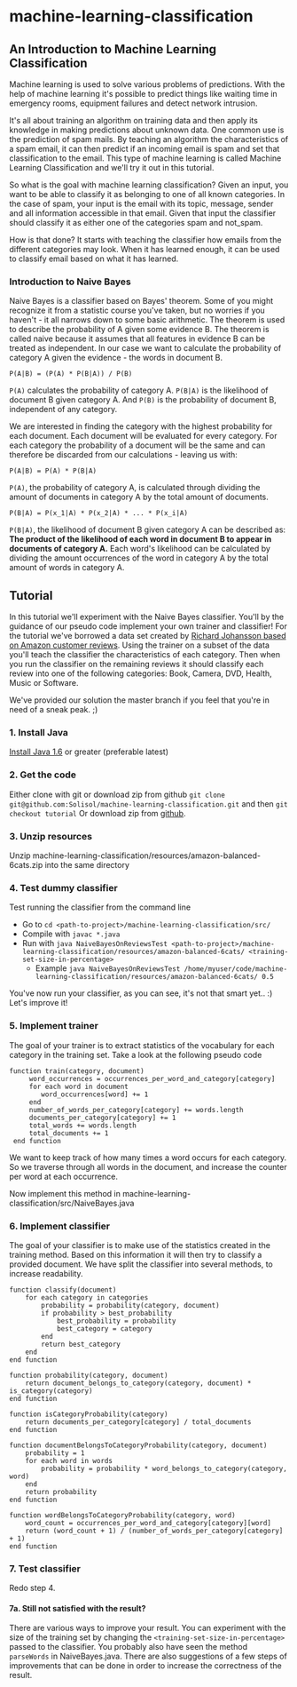 # machine-learning-classification
## An Introduction to Machine Learning Classification

Machine learning is used to solve various problems of predictions. With the help of machine learning it's possible to predict things like waiting time in emergency rooms, equipment failures and detect network intrusion.

It's all about training an algorithm on training data and then apply its knowledge in making predictions about unknown data.
One common use is the prediction of spam mails. By teaching an algorithm the characteristics of a spam email, it can then predict if an incoming email is spam and set that classification to the email. This type of machine learning is called Machine Learning Classification and we'll try it out in this tutorial.

So what is the goal with machine learning classification? Given an input, you want to be able to classify it as belonging to one of all known categories. In the case of spam, your input is the email with its topic, message, sender and all information accessible in that email. Given that input the classifier should classify it as either one of the categories spam and not_spam.

How is that done? It starts with teaching the classifier how emails from the different categories may look. When it has learned enough, it can be used to classify email based on what it has learned.

### Introduction to Naive Bayes

Naive Bayes is a classifier based on Bayes' theorem. Some of you might recognize it from a statistic course you've taken, but no worries if you haven't - it all narrows down to some basic arithmetic. The theorem is used to describe the probability of A given some evidence B. The theorem is called naive because it assumes that all features in evidence B can be treated as independent. In our case we want to calculate the probability of category A given the evidence - the words in document B.

```
P(A|B) = (P(A) * P(B|A)) / P(B)
```

`P(A)` calculates the probability of category A. `P(B|A)` is the likelihood of document B given category A. And `P(B)` is the probability of document B, independent of any category.

We are interested in finding the category with the highest probability for each document. Each document will be evaluated for every category. For each category the probability of a document will be the same and can therefore be discarded from our calculations - leaving us with:

```
P(A|B) = P(A) * P(B|A)
```

`P(A)`, the probability of category A, is calculated through dividing the amount of documents in category A by the total amount of documents.

```
P(B|A) = P(x_1|A) * P(x_2|A) * ... * P(x_i|A)
```

`P(B|A)`, the likelihood of document B given category A can be described as: **The product of the likelihood of each word in document B to appear in documents of category A.** Each word's likelihood can be calculated by dividing the amount occurrences of the word in category A by the total amount of words in category A.

## Tutorial

In this tutorial we'll experiment with the Naive Bayes classifier. You'll by the guidance of our pseudo code implement your own trainer and classifier! For the tutorial we've borrowed a data set created by [Richard Johansson based on Amazon customer reviews](http://spraakbanken.gu.se/swe/personal/richard). Using the trainer on a subset of the data you'll teach the classifier the characteristics of each category. Then when you run the classifier on the remaining reviews it should classify each review into one of the following categories: Book, Camera, DVD, Health, Music or Software.

We've provided our solution the master branch if you feel that you're in need of a sneak peak. ;)

### 1. Install Java 
[Install Java 1.6](http://www.oracle.com/technetwork/java/javase/downloads/index.html) or greater (preferable latest)

### 2. Get the code
Either clone with git or download zip from github
`git clone git@github.com:Solisol/machine-learning-classification.git` and then `git checkout tutorial`
Or download zip from [github](https://github.com/Solisol/machine-learning-classification/archive/tutorial.zip).

### 3. Unzip resources
Unzip machine-learning-classification/resources/amazon-balanced-6cats.zip into the same directory

### 4. Test dummy classifier
Test running the classifier from the command line
- Go to `cd <path-to-project>/machine-learning-classification/src/`
- Compile with `javac *.java`
- Run with `java NaiveBayesOnReviewsTest <path-to-project>/machine-learning-classification/resources/amazon-balanced-6cats/ <training-set-size-in-percentage>`
    - Example `java NaiveBayesOnReviewsTest /home/myuser/code/machine-learning-classification/resources/amazon-balanced-6cats/ 0.5`

You've now run your classifier, as you can see, it's not that smart yet.. :)
Let's improve it!

### 5. Implement trainer
The goal of your trainer is to extract statistics of the vocabulary for each category in the training set.
Take a look at the following pseudo code

```
function train(category, document)
     word_occurrences = occurrences_per_word_and_category[category]
     for each word in document
        word_occurrences[word] += 1
     end
     number_of_words_per_category[category] += words.length
     documents_per_category[category] += 1
     total_words += words.length
     total_documents += 1
 end function
```

We want to keep track of how many times a word occurs for each category. So we traverse through all words in the document, and increase the counter per word at each occurrence.

Now implement this method in machine-learning-classification/src/NaiveBayes.java

### 6. Implement classifier
The goal of your classifier is to make use of the statistics created in the training method. Based on this information it will then try to classify a provided document.
We have split the classifier into several methods, to increase readability.

```
function classify(document)
    for each category in categories
        probability = probability(category, document)
        if probability > best_probability
            best_probability = probability
            best_category = category
        end
        return best_category
    end
end function
```

```
function probability(category, document)
    return document_belongs_to_category(category, document) * is_category(category)
end function
```

```
function isCategoryProbability(category)
    return documents_per_category[category] / total_documents
end function
```

```
function documentBelongsToCategoryProbability(category, document)
    probability = 1
    for each word in words
        probability = probability * word_belongs_to_category(category, word)
    end
    return probability
end function
```

```
function wordBelongsToCategoryProbability(category, word)
    word_count = occurrences_per_word_and_category[category][word]
    return (word_count + 1) / (number_of_words_per_category[category] + 1)
end function
```

### 7. Test classifier
Redo step 4.

#### 7a. Still not satisfied with the result?
There are various ways to improve your result.
You can experiment with the size of the training set by changing the `<training-set-size-in-percentage>` passed to the classifier.
You probably also have seen the method `parseWords` in NaiveBayes.java. There are also suggestions of a few steps of improvements that can be done in order to increase the correctness of the result.
